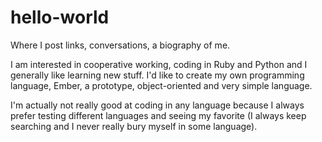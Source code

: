 # hello-world

Where I post links, conversations, a biography of me.

I am interested in cooperative working, coding in Ruby and Python and I generally like learning new stuff.
I'd like to create my own programming language, Ember, a prototype, object-oriented and very simple language.

I'm actually not really good at coding in any language because I always prefer testing different languages and seeing my favorite (I always keep searching and I never really bury myself in some language).
